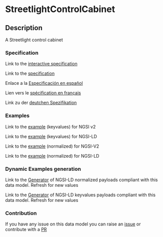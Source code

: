 # StreetlightControlCabinet

## Description 

A Streetlight control cabinet
### Specification

Link to the [interactive specification](https://swagger.lab.fiware.org/?url=https://github.com/smart-data-models/dataModel.Streetlighting/blob/master/StreetlightControlCabinet/swagger.yaml)

Link to the [specification](https://github.com/smart-data-models/dataModel.Streetlighting/blob/master/StreetlightControlCabinet/doc/spec.md)

Enlace a la [Especificación en español](https://github.com/smart-data-models/dataModel.Streetlighting/blob/master/StreetlightControlCabinet/doc/spec_ES.md)

Lien vers le [spécification en français](https://github.com/smart-data-models/dataModel.Streetlighting/blob/master/StreetlightControlCabinet/doc/spec_FR.md)

Link zu der [deutchen Spezifikation](https://github.com/smart-data-models/dataModel.Streetlighting/blob/master/StreetlightControlCabinet/doc/spec_DE.md)
### Examples

Link to the [example](https://github.com/smart-data-models/dataModel.Streetlighting/blob/master/StreetlightControlCabinet/examples/example.json) (keyvalues) for NGSI v2

Link to the [example](https://github.com/smart-data-models/dataModel.Streetlighting/blob/master/StreetlightControlCabinet/examples/example.jsonld) (keyvalues) for NGSI-LD

Link to the [example](https://github.com/smart-data-models/dataModel.Streetlighting/blob/master/StreetlightControlCabinet/examples/example-normalized.json) (normalized) for NGSI-V2

Link to the [example](https://github.com/smart-data-models/dataModel.Streetlighting/blob/master/StreetlightControlCabinet/examples/example-normalized.jsonld) (normalized) for NGSI-LD
### Dynamic Examples generation

Link to the [Generator](https://smartdatamodels.org/extra/ngsi-ld_generator_v0.92.php?schemaUrl=https://raw.githubusercontent.com/smart-data-models/dataModel.Streetlighting/master/StreetlightControlCabinet/schema.json&email=info@smartdatamodels.org) of NGSI-LD normalized payloads compliant with this data model. Refresh for new values

Link to the [Generator](https://smartdatamodels.org/extra/ngsi-ld_generator_keyvalues_v0.92.php?schemaUrl=https://raw.githubusercontent.com/smart-data-models/dataModel.Streetlighting/master/StreetlightControlCabinet/schema.json&email=info@smartdatamodels.org) of NGSI-LD keyvalues payloads compliant with this data model. Refresh for new values
### Contribution

 If you have any issue on this data model you can raise an [issue](https://github.com/smart-data-models/dataModel.Streetlighting/issues)  or contribute with a [PR](https://github.com/smart-data-models/dataModel.Streetlighting/pulls)